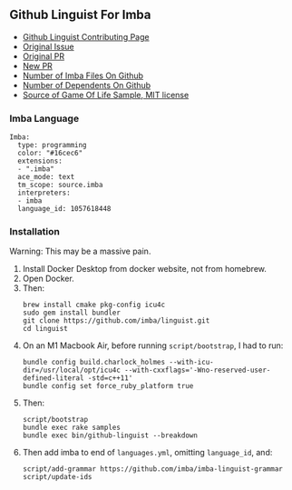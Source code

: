 ## Github Linguist For Imba
- [Github Linguist Contributing Page](https://github.com/github/linguist/blob/master/CONTRIBUTING.md)
- [Original Issue](https://github.com/github/linguist/issues/5910)
- [Original PR](https://github.com/github/linguist/pull/3869/commits/e4a8f807bcae364133ba715b2d56fa804db9dcdd)
- [New PR](https://github.com/github/linguist/pull/6080)
- [Number of Imba Files On Github](https://github.com/search?p=9&q=extension%3Aimba&ref=opensearch&type=Code)
- [Number of Dependents On Github](https://github.com/imba/imba/network/dependents?package_id=UGFja2FnZS0xNDkyNDIxOQ%3D%3D)
- [Source of Game Of Life Sample, MIT license](https://github.com/imba/game-of-life)

### Imba Language
```
Imba:
  type: programming
  color: "#16cec6"
  extensions:
  - ".imba"
  ace_mode: text
  tm_scope: source.imba
  interpreters:
  - imba
  language_id: 1057618448
```

### Installation

Warning: This may be a massive pain.

1. Install Docker Desktop from docker website, not from homebrew.
1. Open Docker.
1. Then:
	```
	brew install cmake pkg-config icu4c
	sudo gem install bundler
	git clone https://github.com/imba/linguist.git
	cd linguist
	```
1. On an M1 Macbook Air, before running `script/bootstrap`, I had to run:
	```
	bundle config build.charlock_holmes --with-icu-dir=/usr/local/opt/icu4c --with-cxxflags='-Wno-reserved-user-defined-literal -std=c++11'
	bundle config set force_ruby_platform true
	```
1. Then:
	```
	script/bootstrap
	bundle exec rake samples
	bundle exec bin/github-linguist --breakdown
	```
1. Then add imba to end of `languages.yml`, omitting `language_id`, and:
	```
	script/add-grammar https://github.com/imba/imba-linguist-grammar
	script/update-ids
	```
